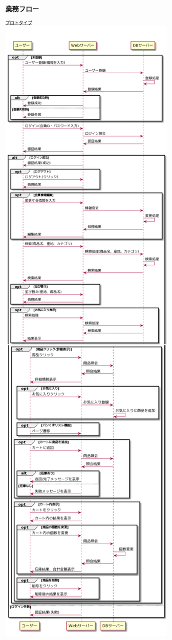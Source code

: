 ## 業務フロー

[プロトタイプ](https://www.figma.com/file/Oa2XrfbS2Hee9dSI9acZXo/coffee?node-id=0%3A1)
<img src="./img/業務フロー1.png" width="690">
<img src="./img/業務フロー2.png" width="700">
